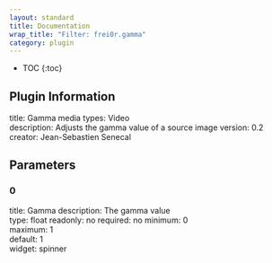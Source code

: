 ```yaml
---
layout: standard
title: Documentation
wrap_title: "Filter: frei0r.gamma"
category: plugin
---
```

* TOC
{:toc}

## Plugin Information

title: Gamma
media types:
Video  
description: Adjusts the gamma value of a source image
version: 0.2
creator: Jean-Sebastien Senecal

## Parameters

### 0

title: Gamma  description:
The gamma value  
type: float
readonly: no
required: no
minimum: 0  
maximum: 1  
default: 1  
widget: spinner  

